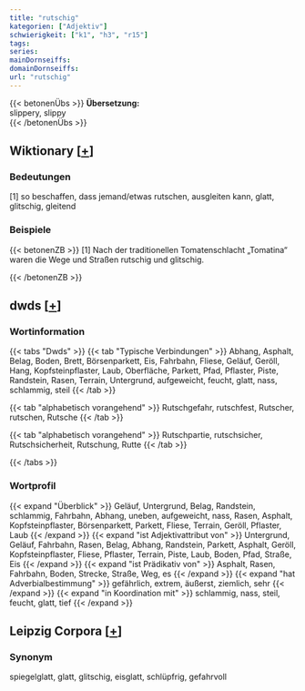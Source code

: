 ```yaml
---
title: "rutschig"
kategorien: ["Adjektiv"]
schwierigkeit: ["k1", "h3", "r15"]
tags:
series:
mainDornseiffs:
domainDornseiffs:
url: "rutschig"
---
```


{{< betonenÜbs >}}
**Übersetzung:**  
slippery, slippy  
{{< /betonenÜbs >}}

## Wiktionary [[+](https://de.wiktionary.org/wiki/rutschig)]

### Bedeutungen
[1] so beschaffen, dass jemand/etwas rutschen, ausgleiten kann, glatt, glitschig, gleitend  

### Beispiele
{{< betonenZB >}}
[1] Nach der traditionellen Tomatenschlacht „Tomatina“ waren die Wege und Straßen rutschig und glitschig.  

{{< /betonenZB >}}


## dwds [[+](https://www.dwds.de/wb/rutschig)]

### Wortinformation
{{< tabs "Dwds" >}}
{{< tab "Typische Verbindungen" >}}
Abhang, Asphalt, Belag, Boden, Brett, Börsenparkett, Eis, Fahrbahn, Fliese, Geläuf, Geröll, Hang, Kopfsteinpflaster, Laub, Oberfläche, Parkett, Pfad, Pflaster, Piste, Randstein, Rasen, Terrain, Untergrund, aufgeweicht, feucht, glatt, nass, schlammig, steil
{{< /tab >}}

{{< tab "alphabetisch vorangehend" >}}
Rutschgefahr, rutschfest, Rutscher, rutschen, Rutsche
{{< /tab >}}

{{< tab "alphabetisch vorangehend" >}}
Rutschpartie, rutschsicher, Rutschsicherheit, Rutschung, Rutte
{{< /tab >}}

{{< /tabs >}}

### Wortprofil
{{< expand "Überblick" >}} Geläuf, Untergrund, Belag, Randstein, schlammig, Fahrbahn, Abhang, uneben, aufgeweicht, nass, Rasen, Asphalt, Kopfsteinpflaster, Börsenparkett, Parkett, Fliese, Terrain, Geröll, Pflaster, Laub {{< /expand >}}
{{< expand "ist Adjektivattribut von" >}} Untergrund, Geläuf, Fahrbahn, Rasen, Belag, Abhang, Randstein, Parkett, Asphalt, Geröll, Kopfsteinpflaster, Fliese, Pflaster, Terrain, Piste, Laub, Boden, Pfad, Straße, Eis {{< /expand >}}
{{< expand "ist Prädikativ von" >}} Asphalt, Rasen, Fahrbahn, Boden, Strecke, Straße, Weg, es {{< /expand >}}
{{< expand "hat Adverbialbestimmung" >}} gefährlich, extrem, äußerst, ziemlich, sehr {{< /expand >}}
{{< expand "in Koordination mit" >}} schlammig, nass, steil, feucht, glatt, tief {{< /expand >}}

## Leipzig Corpora [[+](https://corpora.uni-leipzig.de/en/res?word=rutschig&corpusId=deu_newscrawl-public_2018)]


### Synonym
spiegelglatt, glatt, glitschig, eisglatt, schlüpfrig, gefahrvoll

